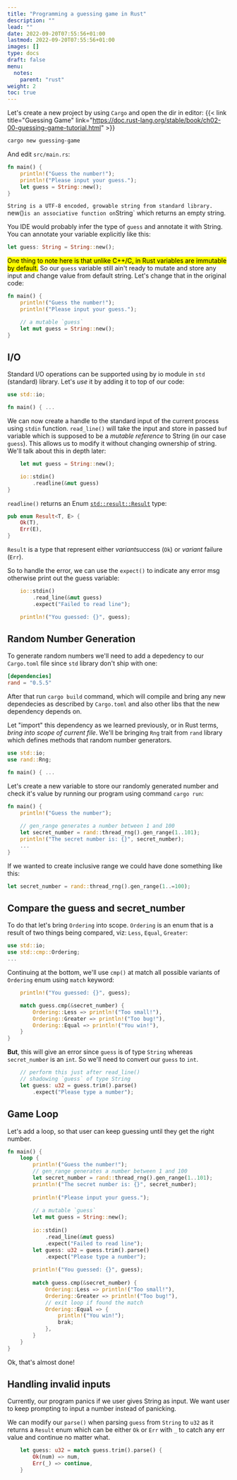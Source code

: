 ```yaml
---
title: "Programming a guessing game in Rust"
description: ""
lead: ""
date: 2022-09-20T07:55:56+01:00
lastmod: 2022-09-20T07:55:56+01:00
images: []
type: docs
draft: false
menu: 
  notes:
    parent: "rust"
weight: 2
toc: true
---
```


Let's create a new project by using `Cargo` and open the dir in editor:
{{< link title="Guessing Game" link="https://doc.rust-lang.org/stable/book/ch02-00-guessing-game-tutorial.html" >}}

```bash
cargo new guessing-game
```

And edit `src/main.rs`:

```rust
fn main() {
    println!("Guess the number!");
    println!("Please input your guess.");
    let guess = String::new();
}
```
`String is a UTF-8 encoded, growable string from standard library. `new()` is an associative function on `String` which returns an empty string.

You IDE would probably infer the type of `guess` and annotate it with String. You can annotate your variable explicitly like this:

```rust
let guess: String = String::new();
```

<mark class="y">One thing to note here is that unlike C++/C, in Rust variables are immutable by default.</mark> So our `guess` variable still ain't ready to mutate and store any input and change value from default string. Let's change that in the original code:

```rust
fn main() {
    println!("Guess the number!");
    println!("Please input your guess.");

    // a mutable `guess`
    let mut guess = String::new();
}
```

## I/O
Standard I/O operations can be supported using by io module in `std` (standard) library. Let's *use* it by adding it to top of our code:

```rust
use std::io;

fn main() { ...
```
We can now create a handle to the standard input of the current process using `stdin` function. `read_line()` will take the input and store in passed `buf` variable which is supposed to be a *mutable reference* to String (in our case `guess`). This allows us to modify it without changing ownership of string. We'll talk about this in depth later:

```rust
    let mut guess = String::new();

    io::stdin()
        .readline(&mut guess)
}
```

`readline()` returns an Enum [`std::result::Result`](https://doc.rust-lang.org/std/result/) type:

```rust
pub enum Result<T, E> {
    Ok(T),
    Err(E),
}
```

`Result` is a type that represent either *variant*success (`Ok`) or *variant* failure (`Err`).

So to handle the error, we can use the `expect()` to indicate any error msg otherwise print out the guess variable:

```rust
    io::stdin()
        .read_line(&mut guess)
        .expect("Failed to read line");

    println!("You guessed: {}", guess);
```

## Random Number Generation
To generate random numbers we'll need to add a depedency to our `Cargo.toml` file since `std` library don't ship with one:

```toml
[dependencies]
rand = "0.5.5"
```
After that run `cargo build` command, which will compile and bring any new dependecies as described by `Cargo.toml` and also other libs that the new dependency depends on.

Let "import" this dependency as we learned previously, or in Rust terms, *bring into scope of current file*. We'll be bringing `Rng` trait from `rand` library which defines methods that random number generators.

```rust
use std::io;
use rand::Rng;

fn main() { ...
```

Let's create a new variable to store our randomly generated number and check it's value by running our program using command `cargo run`:

```rust
fn main() {
    println!("Guess the number");
    
    // gen_range generates a number between 1 and 100
    let secret_number = rand::thread_rng().gen_range(1..101);
    println!("The secret number is: {}", secret_number);
    ...
}
```

If we wanted to create inclusive range we could have done something like this:

```rust
let secret_number = rand::thread_rng().gen_range(1..=100);
```

## Compare the guess and secret_number

To do that let's bring `Ordering` into scope. `Ordering` is an enum that is a result of two things being compared, viz: `Less`, `Equal`, `Greater`:

```rust
use std::io;
use std::cmp::Ordering;
...
```

Continuing at the bottom, we'll use `cmp()` at match all possible variants of `Ordering` enum using `match` keyword:

```rust
    println!("You guessed: {}", guess);

    match guess.cmp(&secret_number) {
        Ordering::Less => println!("Too small!"),
        Ordering::Greater => println!("Too bug!"),
        Ordering::Equal => println!("You win!"),
    }
}
```

**But**, this will give an error since `guess` is of type `String` whereas `secret_number` is an `int`. So we'll need to convert our `guess` to `int`.

```rust
    // perform this just after read_line() 
    // shadowing `guess` of type String
    let guess: u32 = guess.trim().parse()
        .expect("Please type a number");

```

## Game Loop
Let's add a loop, so that user can keep guessing until they get the right number.

```rust
fn main() {
    loop {
        println!("Guess the number!");
        // gen_range generates a number between 1 and 100
        let secret_number = rand::thread_rng().gen_range(1..101);
        println!("The secret number is: {}", secret_number);
        
        println!("Please input your guess.");
    
        // a mutable `guess`
        let mut guess = String::new();
        
        io::stdin()
            .read_line(&mut guess)
            .expect("Failed to read line");
        let guess: u32 = guess.trim().parse()
            .expect("Please type a number");
    
        println!("You guessed: {}", guess);
        
        match guess.cmp(&secret_number) {
            Ordering::Less => println!("Too small!"),
            Ordering::Greater => println!("Too bug!"),
            // exit loop if found the match
            Ordering::Equal => {
                println!("You win!");
                brak;
            },
        }
    }
}
```

Ok, that's almost done!

## Handling invalid inputs
Currently, our program panics if we user gives String as input. We want user to keep prompting to input a number instead of panicking.

We can modify our `parse()` when parsing `guess` from `String` to `u32` as it returns a `Result` enum which can be either `Ok` or `Err` with `_` to catch any err value and continue no matter what.

```rust
    let guess: u32 = match guess.trim().parse() {
        Ok(num) => num,
        Err(_) => continue,
    }
```